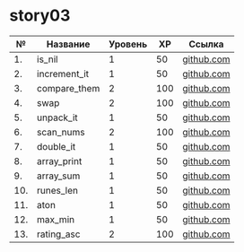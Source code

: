 # story03

| №   | Название     |Уровень |XP  | Ссылка                       |
| --- | ------------ |------- |--- | ---------------------------- |
| 1.  | is_nil       |1       |50  | [github.com](./is_nil)       |
| 2.  | increment_it |1       |50  | [github.com](./increment_it) |
| 3.  | compare_them |2       |100 | [github.com](./compare_them) |
| 4.  | swap         |2       |100 | [github.com](./swap)         |
| 5.  | unpack_it    |1       |50  | [github.com](./unpack_it)    |
| 6.  | scan_nums    |2       |100 | [github.com](./scan_nums)    |
| 7.  | double_it    |1       |50  | [github.com](./double_it)    |
| 8.  | array_print  |1       |50  | [github.com](./array_print)  |
| 9.  | array_sum    |1       |50  | [github.com](./array_sum)    |
| 10. | runes_len    |1       |50  | [github.com](./runes_len)    |
| 11. | aton         |1       |50  | [github.com](./aton)         |
| 12. | max_min      |1       |50  | [github.com](./max_min)      |
| 13. | rating_asc   |2       |100 | [github.com](./rating_asc)   |

<!-- | 3.  | scan            | [github.com](./scan)            | -->
<!-- | 4.  | set_maximum     | [github.com](./set_maximum)     | -->
<!-- | 5.  | set_ptr_maximum | [github.com](./set_ptr_maximum) | -->
<!-- | 10. | runes_print     | [github.com](./runes_print)     | -->
<!-- | 11. | runes_reverse   | [github.com](./runes_reverse)   | -->
<!-- | 12. | core_dumped     | [github.com](./core_dumped)     | -->
<!-- | 15. | avg_min_max     | [github.com](./avg_min_max)     | -->
<!-- | 17. | budget_desc     | [github.com](./budget_desc)     | -->
